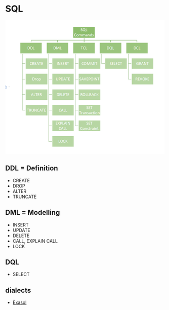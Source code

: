 # SQL

![](sql-ddl-dml-etc.png)

## DDL = Definition
* CREATE
* DROP
* ALTER
* TRUNCATE
## DML = Modelling
* INSERT
* UPDATE
* DELETE
* CALL, EXPLAIN CALL
* LOCK
## DQL
* SELECT

## dialects
* [Exasol](/exasol)